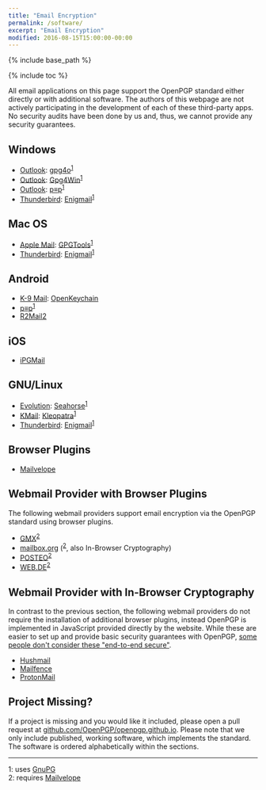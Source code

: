 ```yaml
---
title: "Email Encryption"
permalink: /software/
excerpt: "Email Encryption"
modified: 2016-08-15T15:00:00-00:00
---
```


{% include base_path %}

{% include toc %}

All email applications on this page support the OpenPGP standard either directly or with additional software.
The authors of this webpage are not actively participating in the development of each of these third-party apps.
No security audits have been done by us and, thus, we cannot provide any security guarantees.

## Windows
* [Outlook](http://www.microsoft.com/outlook): [gpg4o](https://www.giepa.de/produkte/gpg4o/)<sup>[1](#gnupg)</sup>
* [Outlook](http://www.microsoft.com/outlook): [Gpg4Win](https://www.gpg4win.de)<sup>[1](#gnupg)</sup>
* [Outlook](http://www.microsoft.com/outlook): [p≡p](https://prettyeasyprivacy.com)<sup>[1](#gnupg)</sup>
* [Thunderbird](https://www.mozilla.org/de/thunderbird/): [Enigmail](https://enigmail.net)<sup>[1](#gnupg)</sup>

## Mac OS
* [Apple Mail](https://support.apple.com/mail): [GPGTools](https://gpgtools.org)<sup>[1](#gnupg)</sup>
* [Thunderbird](https://www.mozilla.org/de/thunderbird/): [Enigmail](https://enigmail.net)<sup>[1](#gnupg)</sup>

## Android
* [K-9 Mail](https://k9mail.github.io/): [OpenKeychain](http://www.openkeychain.org)
* [p≡p](https://prettyeasyprivacy.com)<sup>[1](#gnupg)</sup>
* [R2Mail2](https://r2mail2.com)

## iOS
* [iPGMail](https://ipgmail.com/)

## GNU/Linux
* [Evolution](https://wiki.gnome.org/Apps/Evolution): [Seahorse](https://wiki.gnome.org/action/show/Apps/Seahorse)<sup>[1](#gnupg)</sup>
* [KMail](https://www.kde.org/applications/internet/kmail/): [Kleopatra](https://www.kde.org/applications/utilities/kleopatra/)<sup>[1](#gnupg)</sup>
* [Thunderbird](https://www.mozilla.org/de/thunderbird/): [Enigmail](https://enigmail.net)<sup>[1](#gnupg)</sup>

## Browser Plugins
* [Mailvelope](https://www.mailvelope.com)

## Webmail Provider with Browser Plugins
The following webmail providers support email encryption via the OpenPGP standard using browser plugins.

* [GMX](http://www.gmx.net/)<sup>[2](#mailvelope)</sup>
* [mailbox.org](https://mailbox.org/) (<sup>[2](#mailvelope)</sup>, also In-Browser Cryptography)
* [POSTEO](https://posteo.de)<sup>[2](#mailvelope)</sup>
* [WEB.DE](http://web.de/)<sup>[2](#mailvelope)</sup>

## Webmail Provider with In-Browser Cryptography
In contrast to the previous section, the following webmail providers do not require the installation of additional browser plugins, instead OpenPGP is implemented in JavaScript provided directly by the website.
While these are easier to set up and provide basic security guarantees with OpenPGP, [some people don't consider these "end-to-end secure"](https://tonyarcieri.com/whats-wrong-with-webcrypto).

* [Hushmail](https://www.hushmail.com/)
* [Mailfence](https://www.mailfence.com/)
* [ProtonMail](https://protonmail.com/)

## Project Missing?
If a project is missing and you would like it included, please open a pull request at [github.com/OpenPGP/openpgp.github.io](https://github.com/OpenPGP/openpgp.github.io).
Please note that we only include published, working software, which implements the standard.
The software is ordered alphabetically within the sections.

---

<a name="gnupg">1</a>: uses [GnuPG](https://www.gnupg.org)  
<a name="mailvelope">2</a>: requires [Mailvelope](https://www.mailvelope.com)